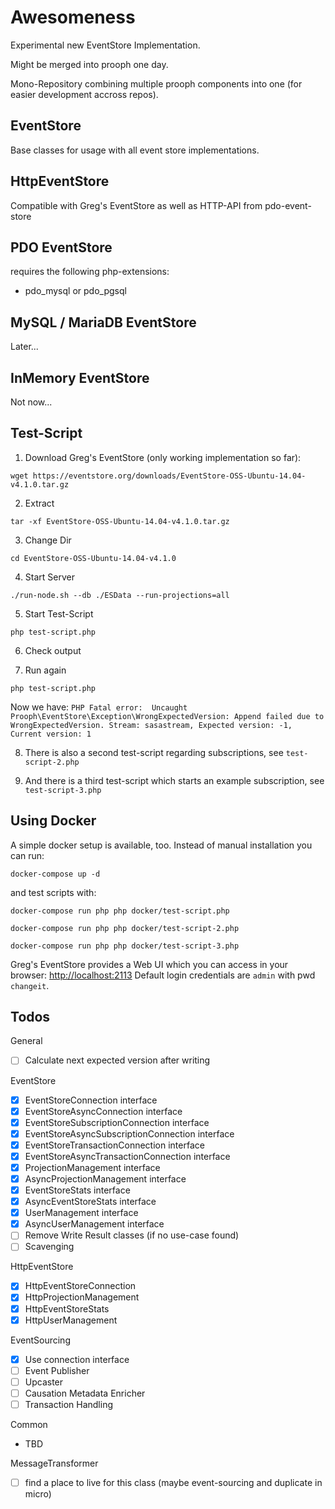 # Awesomeness

Experimental new EventStore Implementation.

Might be merged into prooph one day.

Mono-Repository combining multiple prooph components into one (for easier development accross repos).

## EventStore

Base classes for usage with all event store implementations.

## HttpEventStore

Compatible with Greg's EventStore as well as HTTP-API from pdo-event-store

## PDO EventStore

requires the following php-extensions:

- pdo_mysql or pdo_pgsql

## MySQL / MariaDB EventStore

Later...

## InMemory EventStore

Not now...

## Test-Script

1) Download Greg's EventStore (only working implementation so far):

`wget https://eventstore.org/downloads/EventStore-OSS-Ubuntu-14.04-v4.1.0.tar.gz`

2) Extract

`tar -xf EventStore-OSS-Ubuntu-14.04-v4.1.0.tar.gz`

3) Change Dir

`cd EventStore-OSS-Ubuntu-14.04-v4.1.0`

4) Start Server

`./run-node.sh --db ./ESData --run-projections=all`

5) Start Test-Script

`php test-script.php`

6) Check output

7) Run again

`php test-script.php`

Now we have: `PHP Fatal error:  Uncaught Prooph\EventStore\Exception\WrongExpectedVersion: Append failed due to WrongExpectedVersion. Stream: sasastream, Expected version: -1, Current version: 1`

8) There is also a second test-script regarding subscriptions, see `test-script-2.php`

9) And there is a third test-script which starts an example subscription, see  `test-script-3.php`

## Using Docker

A simple docker setup is available, too. Instead of manual installation you can run:

`docker-compose up -d`

and test scripts with:

`docker-compose run php php docker/test-script.php`

`docker-compose run php php docker/test-script-2.php`

`docker-compose run php php docker/test-script-3.php`

Greg's EventStore provides a Web UI which you can access in your browser: [http://localhost:2113](http://localhost:2113)
Default login credentials are `admin` with pwd `changeit`.

## Todos

General

- [ ] Calculate next expected version after writing

EventStore

- [x] EventStoreConnection interface
- [x] EventStoreAsyncConnection interface
- [x] EventStoreSubscriptionConnection interface
- [x] EventStoreAsyncSubscriptionConnection interface
- [x] EventStoreTransactionConnection interface
- [x] EventStoreAsyncTransactionConnection interface
- [x] ProjectionManagement interface
- [x] AsyncProjectionManagement interface
- [x] EventStoreStats interface
- [x] AsyncEventStoreStats interface
- [x] UserManagement interface
- [x] AsyncUserManagement interface
- [ ] Remove Write Result classes (if no use-case found)
- [ ] Scavenging

HttpEventStore

- [x] HttpEventStoreConnection
- [x] HttpProjectionManagement
- [x] HttpEventStoreStats
- [x] HttpUserManagement

EventSourcing

- [x] Use connection interface
- [ ] Event Publisher
- [ ] Upcaster
- [ ] Causation Metadata Enricher
- [ ] Transaction Handling

Common

- TBD

MessageTransformer

- [ ] find a place to live for this class (maybe event-sourcing and duplicate in micro)
